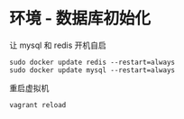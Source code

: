 # 环境 - 数据库初始化

让 mysql 和 redis 开机自启

```shell
sudo docker update redis --restart=always
sudo docker update mysql --restart=always
```

重启虚拟机

```shell
vagrant reload
```